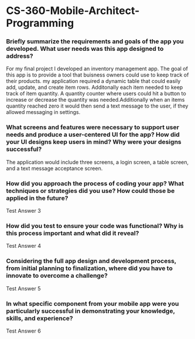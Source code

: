 # CS-360-Mobile-Architect-Programming


### Briefly summarize the requirements and goals of the app you developed. What user needs was this app designed to address?

For my final project I developed an inventory management app. The goal of this app is to provide a tool that buisness owners could use to keep track of their products.  my application required a dynamic table that could easily add, update, and create item rows. Additonally each item needed to keep track of item quantity. A quantity counter where users could hit a button to increase or decrease the quantity was needed.Additionally when an items quantity reached zero it would then send a text message to the user, if they allowed messaging in settings.   

### What screens and features were necessary to support user needs and produce a user-centered UI for the app? How did your UI designs keep users in mind? Why were your designs successful?

The application would include three screens, a login screen, a table screen, and a text message acceptance screen. 

### How did you approach the process of coding your app? What techniques or strategies did you use? How could those be applied in the future?

Test Answer 3

### How did you test to ensure your code was functional? Why is this process important and what did it reveal?

Test Answer 4

### Considering the full app design and development process, from initial planning to finalization, where did you have to innovate to overcome a challenge?

Test Answer 5

### In what specific component from your mobile app were you particularly successful in demonstrating your knowledge, skills, and experience?

Test Answer 6
